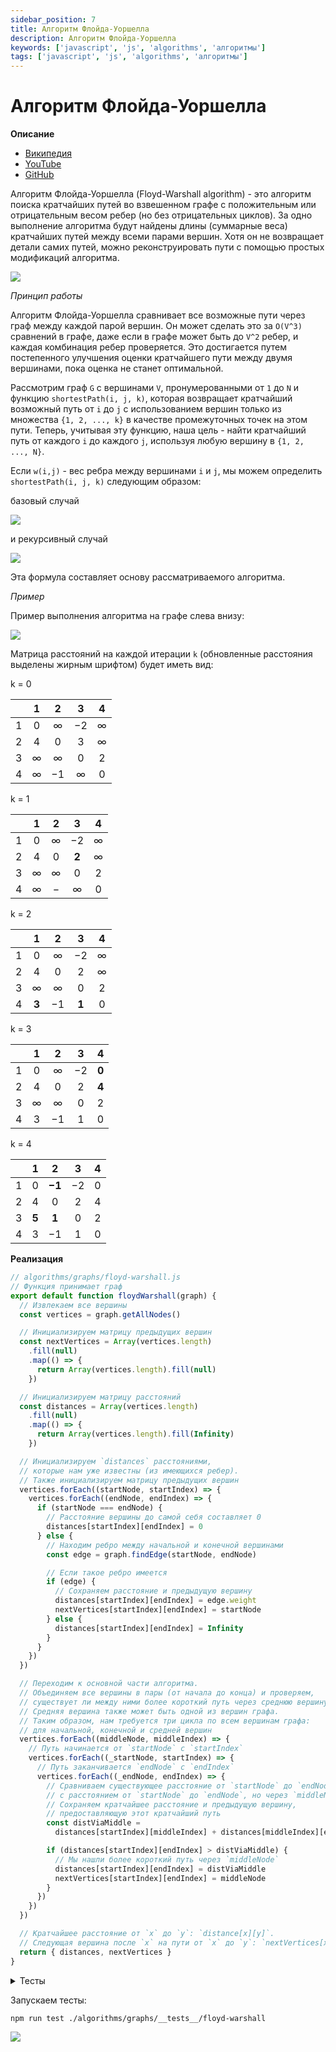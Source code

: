 ```yaml
---
sidebar_position: 7
title: Алгоритм Флойда-Уоршелла
description: Алгоритм Флойда-Уоршелла
keywords: ['javascript', 'js', 'algorithms', 'алгоритмы']
tags: ['javascript', 'js', 'algorithms', 'алгоритмы']
---
```


# Алгоритм Флойда-Уоршелла

__Описание__

- [Википедия](https://ru.wikipedia.org/wiki/%D0%90%D0%BB%D0%B3%D0%BE%D1%80%D0%B8%D1%82%D0%BC_%D0%A4%D0%BB%D0%BE%D0%B9%D0%B4%D0%B0_%E2%80%94_%D0%A3%D0%BE%D1%80%D1%88%D0%B5%D0%BB%D0%BB%D0%B0)
- [YouTube](https://www.youtube.com/watch?v=HwK67u7zaEE)
- [GitHub](https://github.com/harryheman/algorithms-data-structures/blob/main/src/algorithms/graphs/floyd-warshall.js)

Алгоритм Флойда-Уоршелла (Floyd-Warshall algorithm) - это алгоритм поиска кратчайших путей во взвешенном графе с положительным или отрицательным весом ребер (но без отрицательных циклов). За одно выполнение алгоритма будут найдены длины (суммарные веса) кратчайших путей между всеми парами вершин. Хотя он не возвращает детали самих путей, можно реконструировать пути с помощью простых модификаций алгоритма.

<img src="https://habrastorage.org/webt/18/wv/zo/18wvzov7nmw2xxw_48t-bw7u9ly.png" />
<br />

_Принцип работы_

Алгоритм Флойда-Уоршелла сравнивает все возможные пути через граф между каждой парой вершин. Он может сделать это за `O(V^3)` сравнений в графе, даже если в графе может быть до `V^2` ребер, и каждая комбинация ребер проверяется. Это достигается путем постепенного улучшения оценки кратчайшего пути между двумя вершинами, пока оценка не станет оптимальной.

Рассмотрим граф `G` с вершинами `V`, пронумерованными от `1` до `N` и функцию `shortestPath(i, j, k)`, которая возвращает кратчайший возможный путь от `i` до `j` с использованием вершин только из множества `{1, 2, ..., k}` в качестве промежуточных точек на этом пути. Теперь, учитывая эту функцию, наша цель - найти кратчайший путь от каждого `i` до каждого `j`, используя любую вершину в `{1, 2, ..., N}`.

Если `w(i,j)` - вес ребра между вершинами `i` и `j`, мы можем определить `shortestPath(i, j, k)` следующим образом:

базовый случай

<img src="https://habrastorage.org/webt/80/te/ku/80tekuvxissijpy1qpkqnqjv3nq.png" />
<br />

и рекурсивный случай

<img src="https://habrastorage.org/webt/bm/gx/xt/bmgxxtfmpse-kwgkmgeqolt2kxo.png" />
<br />

Эта формула составляет основу рассматриваемого алгоритма.

_Пример_

Пример выполнения алгоритма на графе слева внизу:

<img src="https://habrastorage.org/webt/xy/qk/s3/xyqks3cup6lbrxmbpp_3nsf4lna.png" />
<br />

Матрица расстояний на каждой итерации `k` (обновленные расстояния выделены жирным шрифтом) будет иметь вид:

k = 0

|   | 1 | 2  | 3  | 4 |
|:-:|:-:|:--:|:--:|:-:|
| 1 | 0 | ∞  | −2 | ∞ |
| 2 | 4 | 0  | 3  | ∞ |
| 3 | ∞ | ∞  | 0  | 2 |
| 4 | ∞ | −1 | ∞  | 0 |

k = 1

|   | 1 | 2 |   3   | 4 |
|:-:|:-:|:-:|:-----:|:-:|
| 1 | 0 | ∞ |  −2   | ∞ |
| 2 | 4 | 0 | **2** | ∞ |
| 3 | ∞ | ∞ |   0   | 2 |
| 4 | ∞ | − |   ∞   | 0 |

k = 2

|   |   1   | 2  |   3   | 4 |
|:-:|:-----:|:--:|:-----:|:-:|
| 1 |   0   | ∞  |  −2   | ∞ |
| 2 |   4   | 0  |   2   | ∞ |
| 3 |   ∞   | ∞  |   0   | 2 |
| 4 | **3** | −1 | **1** | 0 |


k = 3

|   | 1 | 2  | 3  |   4   |
|:-:|:-:|:--:|:--:|:-----:|
| 1 | 0 | ∞  | −2 | **0** |
| 2 | 4 | 0  | 2  | **4** |
| 3 | ∞ | ∞  | 0  |   2   |
| 4 | 3 | −1 | 1  |   0   |

k = 4

|   |   1   |   2    | 3  | 4 |
|:-:|:-----:|:------:|:--:|:-:|
| 1 |   0   | **−1** | −2 | 0 |
| 2 |   4   |   0    | 2  | 4 |
| 3 | **5** | **1**  | 0  | 2 |
| 4 |   3   |   −1   | 1  | 0 |

__Реализация__

```javascript
// algorithms/graphs/floyd-warshall.js
// Функция принимает граф
export default function floydWarshall(graph) {
  // Извлекаем все вершины
  const vertices = graph.getAllNodes()

  // Инициализируем матрицу предыдущих вершин
  const nextVertices = Array(vertices.length)
    .fill(null)
    .map(() => {
      return Array(vertices.length).fill(null)
    })

  // Инициализируем матрицу расстояний
  const distances = Array(vertices.length)
    .fill(null)
    .map(() => {
      return Array(vertices.length).fill(Infinity)
    })

  // Инициализируем `distances` расстояниями,
  // которые нам уже известны (из имеющихся ребер).
  // Также инициализируем матрицу предыдущих вершин
  vertices.forEach((startNode, startIndex) => {
    vertices.forEach((endNode, endIndex) => {
      if (startNode === endNode) {
        // Расстояние вершины до самой себя составляет 0
        distances[startIndex][endIndex] = 0
      } else {
        // Находим ребро между начальной и конечной вершинами
        const edge = graph.findEdge(startNode, endNode)

        // Если такое ребро имеется
        if (edge) {
          // Сохраняем расстояние и предыдущую вершину
          distances[startIndex][endIndex] = edge.weight
          nextVertices[startIndex][endIndex] = startNode
        } else {
          distances[startIndex][endIndex] = Infinity
        }
      }
    })
  })

  // Переходим к основной части алгоритма.
  // Объединяем все вершины в пары (от начала до конца) и проверяем,
  // существует ли между ними более короткий путь через среднюю вершину.
  // Средняя вершина также может быть одной из вершин графа.
  // Таким образом, нам требуется три цикла по всем вершинам графа:
  // для начальной, конечной и средней вершин
  vertices.forEach((middleNode, middleIndex) => {
    // Путь начинается от `startNode` с `startIndex`
    vertices.forEach((_startNode, startIndex) => {
      // Путь заканчивается `endNode` с `endIndex`
      vertices.forEach((_endNode, endIndex) => {
        // Сравниваем существующее расстояние от `startNode` до `endNode`,
        // с расстоянием от `startNode` до `endNode`, но через `middleNode`.
        // Сохраняем кратчайшее расстояние и предыдущую вершину,
        // предоставляющую этот кратчайший путь
        const distViaMiddle =
          distances[startIndex][middleIndex] + distances[middleIndex][endIndex]

        if (distances[startIndex][endIndex] > distViaMiddle) {
          // Мы нашли более короткий путь через `middleNode`
          distances[startIndex][endIndex] = distViaMiddle
          nextVertices[startIndex][endIndex] = middleNode
        }
      })
    })
  })

  // Кратчайшее расстояние от `x` до `y`: `distance[x][y]`.
  // Следующая вершина после `x` на пути от `x` до `y`: `nextVertices[x][y]`
  return { distances, nextVertices }
}
```

<details>
<summary>Тесты</summary>

```javascript
// algorithms/graphs/__tests__/floyd-warshall.test.js
import Graph from '../../../data-structures/graph/Graph'
import GraphEdge from '../../../data-structures/graph/GraphEdge'
import GraphNode from '../../../data-structures/graph/GraphNode'
import floydWarshall from '../floyd-warshall'

describe('floydWarshall', () => {
  it('должен найти минимальные пути для всех вершин ненаправленного графа', () => {
    const nodeA = new GraphNode('A')
    const nodeB = new GraphNode('B')
    const nodeC = new GraphNode('C')
    const nodeD = new GraphNode('D')
    const nodeE = new GraphNode('E')
    const nodeF = new GraphNode('F')
    const nodeG = new GraphNode('G')
    const nodeH = new GraphNode('H')

    const edgeAB = new GraphEdge(nodeA, nodeB, 4)
    const edgeAE = new GraphEdge(nodeA, nodeE, 7)
    const edgeAC = new GraphEdge(nodeA, nodeC, 3)
    const edgeBC = new GraphEdge(nodeB, nodeC, 6)
    const edgeBD = new GraphEdge(nodeB, nodeD, 5)
    const edgeEC = new GraphEdge(nodeE, nodeC, 8)
    const edgeED = new GraphEdge(nodeE, nodeD, 2)
    const edgeDC = new GraphEdge(nodeD, nodeC, 11)
    const edgeDG = new GraphEdge(nodeD, nodeG, 10)
    const edgeDF = new GraphEdge(nodeD, nodeF, 2)
    const edgeFG = new GraphEdge(nodeF, nodeG, 3)
    const edgeEG = new GraphEdge(nodeE, nodeG, 5)

    const graph = new Graph()

    // Сначала добавляем вершины в правильном порядке
    graph
      .addNode(nodeA)
      .addNode(nodeB)
      .addNode(nodeC)
      .addNode(nodeD)
      .addNode(nodeE)
      .addNode(nodeF)
      .addNode(nodeG)
      .addNode(nodeH)

    // Теперь добавляем ребра
    graph
      .addEdge(edgeAB)
      .addEdge(edgeAE)
      .addEdge(edgeAC)
      .addEdge(edgeBC)
      .addEdge(edgeBD)
      .addEdge(edgeEC)
      .addEdge(edgeED)
      .addEdge(edgeDC)
      .addEdge(edgeDG)
      .addEdge(edgeDF)
      .addEdge(edgeFG)
      .addEdge(edgeEG)

    const { distances, nextVertices } = floydWarshall(graph)

    const vertices = graph.getAllNodes()

    const nodeAIndex = vertices.indexOf(nodeA)
    const nodeBIndex = vertices.indexOf(nodeB)
    const nodeCIndex = vertices.indexOf(nodeC)
    const nodeDIndex = vertices.indexOf(nodeD)
    const nodeEIndex = vertices.indexOf(nodeE)
    const nodeFIndex = vertices.indexOf(nodeF)
    const nodeGIndex = vertices.indexOf(nodeG)
    const nodeHIndex = vertices.indexOf(nodeH)

    expect(distances[nodeAIndex][nodeHIndex]).toBe(Infinity)
    expect(distances[nodeAIndex][nodeAIndex]).toBe(0)
    expect(distances[nodeAIndex][nodeBIndex]).toBe(4)
    expect(distances[nodeAIndex][nodeEIndex]).toBe(7)
    expect(distances[nodeAIndex][nodeCIndex]).toBe(3)
    expect(distances[nodeAIndex][nodeDIndex]).toBe(9)
    expect(distances[nodeAIndex][nodeGIndex]).toBe(12)
    expect(distances[nodeAIndex][nodeFIndex]).toBe(11)

    expect(nextVertices[nodeAIndex][nodeFIndex]).toBe(nodeD)
    expect(nextVertices[nodeAIndex][nodeDIndex]).toBe(nodeB)
    expect(nextVertices[nodeAIndex][nodeBIndex]).toBe(nodeA)
    expect(nextVertices[nodeAIndex][nodeGIndex]).toBe(nodeE)
    expect(nextVertices[nodeAIndex][nodeCIndex]).toBe(nodeA)
    expect(nextVertices[nodeAIndex][nodeAIndex]).toBe(null)
    expect(nextVertices[nodeAIndex][nodeHIndex]).toBe(null)
  })

  it('должен найти минимальные пути для всех вершин направленного графа', () => {
    const nodeA = new GraphNode('A')
    const nodeB = new GraphNode('B')
    const nodeC = new GraphNode('C')
    const nodeD = new GraphNode('D')

    const edgeAB = new GraphEdge(nodeA, nodeB, 3)
    const edgeBA = new GraphEdge(nodeB, nodeA, 8)
    const edgeAD = new GraphEdge(nodeA, nodeD, 7)
    const edgeDA = new GraphEdge(nodeD, nodeA, 2)
    const edgeBC = new GraphEdge(nodeB, nodeC, 2)
    const edgeCA = new GraphEdge(nodeC, nodeA, 5)
    const edgeCD = new GraphEdge(nodeC, nodeD, 1)

    const graph = new Graph(true)

    graph
      .addNode(nodeA)
      .addNode(nodeB)
      .addNode(nodeC)
      .addNode(nodeD)

    graph
      .addEdge(edgeAB)
      .addEdge(edgeBA)
      .addEdge(edgeAD)
      .addEdge(edgeDA)
      .addEdge(edgeBC)
      .addEdge(edgeCA)
      .addEdge(edgeCD)

    const { distances, nextVertices } = floydWarshall(graph)

    const vertices = graph.getAllNodes()

    const nodeAIndex = vertices.indexOf(nodeA)
    const nodeBIndex = vertices.indexOf(nodeB)
    const nodeCIndex = vertices.indexOf(nodeC)
    const nodeDIndex = vertices.indexOf(nodeD)

    expect(distances[nodeAIndex][nodeAIndex]).toBe(0)
    expect(distances[nodeAIndex][nodeBIndex]).toBe(3)
    expect(distances[nodeAIndex][nodeCIndex]).toBe(5)
    expect(distances[nodeAIndex][nodeDIndex]).toBe(6)

    expect(distances).toEqual([
      [0, 3, 5, 6],
      [5, 0, 2, 3],
      [3, 6, 0, 1],
      [2, 5, 7, 0],
    ])

    expect(nextVertices[nodeAIndex][nodeDIndex]).toBe(nodeC)
    expect(nextVertices[nodeAIndex][nodeCIndex]).toBe(nodeB)
    expect(nextVertices[nodeBIndex][nodeDIndex]).toBe(nodeC)
    expect(nextVertices[nodeAIndex][nodeAIndex]).toBe(null)
    expect(nextVertices[nodeAIndex][nodeBIndex]).toBe(nodeA)
  })

  it('должен найти минимальные пути для всех вершин направленного графа с отрицательными весами ребер', () => {
    const nodeA = new GraphNode('A')
    const nodeB = new GraphNode('B')
    const nodeC = new GraphNode('C')
    const nodeD = new GraphNode('D')
    const nodeE = new GraphNode('E')
    const nodeF = new GraphNode('F')
    const nodeG = new GraphNode('G')

    const edgeFE = new GraphEdge(nodeF, nodeE, 8)
    const edgeFA = new GraphEdge(nodeF, nodeA, 10)
    const edgeED = new GraphEdge(nodeE, nodeD, 1)
    const edgeDA = new GraphEdge(nodeD, nodeA, -4)
    const edgeDC = new GraphEdge(nodeD, nodeC, -1)
    const edgeAC = new GraphEdge(nodeA, nodeC, 2)
    const edgeCB = new GraphEdge(nodeC, nodeB, -2)
    const edgeBA = new GraphEdge(nodeB, nodeA, 1)

    const graph = new Graph(true)

    graph
      .addNode(nodeA)
      .addNode(nodeB)
      .addNode(nodeC)
      .addNode(nodeD)
      .addNode(nodeE)
      .addNode(nodeF)
      .addNode(nodeG)

    graph
      .addEdge(edgeFE)
      .addEdge(edgeFA)
      .addEdge(edgeED)
      .addEdge(edgeDA)
      .addEdge(edgeDC)
      .addEdge(edgeAC)
      .addEdge(edgeCB)
      .addEdge(edgeBA)

    const { distances, nextVertices } = floydWarshall(graph)

    const vertices = graph.getAllNodes()

    const nodeAIndex = vertices.indexOf(nodeA)
    const nodeBIndex = vertices.indexOf(nodeB)
    const nodeCIndex = vertices.indexOf(nodeC)
    const nodeDIndex = vertices.indexOf(nodeD)
    const nodeEIndex = vertices.indexOf(nodeE)
    const nodeGIndex = vertices.indexOf(nodeG)
    const nodeFIndex = vertices.indexOf(nodeF)

    expect(distances[nodeFIndex][nodeGIndex]).toBe(Infinity)
    expect(distances[nodeFIndex][nodeFIndex]).toBe(0)
    expect(distances[nodeFIndex][nodeAIndex]).toBe(5)
    expect(distances[nodeFIndex][nodeBIndex]).toBe(5)
    expect(distances[nodeFIndex][nodeCIndex]).toBe(7)
    expect(distances[nodeFIndex][nodeDIndex]).toBe(9)
    expect(distances[nodeFIndex][nodeEIndex]).toBe(8)

    expect(nextVertices[nodeFIndex][nodeGIndex]).toBe(null)
    expect(nextVertices[nodeFIndex][nodeFIndex]).toBe(null)
    expect(nextVertices[nodeAIndex][nodeBIndex]).toBe(nodeC)
    expect(nextVertices[nodeAIndex][nodeCIndex]).toBe(nodeA)
    expect(nextVertices[nodeFIndex][nodeBIndex]).toBe(nodeE)
    expect(nextVertices[nodeEIndex][nodeBIndex]).toBe(nodeD)
    expect(nextVertices[nodeDIndex][nodeBIndex]).toBe(nodeC)
    expect(nextVertices[nodeCIndex][nodeBIndex]).toBe(nodeC)
  })
})
```

</details>

Запускаем тесты:

```bash
npm run test ./algorithms/graphs/__tests__/floyd-warshall
```

<img src="https://habrastorage.org/webt/5v/6p/u_/5v6pu_6gqg7ax0m__k4rkxy3iki.png" />
